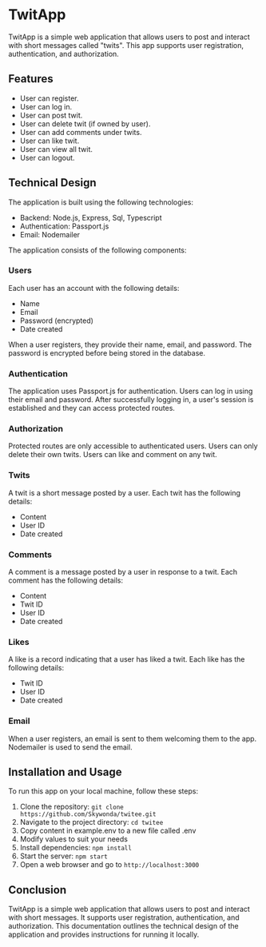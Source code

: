 # TwitApp

TwitApp is a simple web application that allows users to post and interact with short messages called "twits". This app supports user registration, authentication, and authorization.

## Features

- User can register.
- User can log in.
- User can post twit.
- User can delete twit (if owned by user).
- User can add comments under twits.
- User can like twit.
- User can view all twit.
- User can logout.

## Technical Design

The application is built using the following technologies:

- Backend: Node.js, Express, Sql, Typescript
- Authentication: Passport.js
- Email: Nodemailer

The application consists of the following components:

### Users

Each user has an account with the following details:

- Name
- Email
- Password (encrypted)
- Date created

When a user registers, they provide their name, email, and password. The password is encrypted before being stored in the database.

### Authentication

The application uses Passport.js for authentication. Users can log in using their email and password. After successfully logging in, a user's session is established and they can access protected routes.

### Authorization

Protected routes are only accessible to authenticated users. Users can only delete their own twits. Users can like and comment on any twit.

### Twits

A twit is a short message posted by a user. Each twit has the following details:

- Content
- User ID
- Date created

### Comments

A comment is a message posted by a user in response to a twit. Each comment has the following details:

- Content
- Twit ID
- User ID
- Date created

### Likes

A like is a record indicating that a user has liked a twit. Each like has the following details:

- Twit ID
- User ID
- Date created

### Email

When a user registers, an email is sent to them welcoming them to the app. Nodemailer is used to send the email.

## Installation and Usage

To run this app on your local machine, follow these steps:

1. Clone the repository: `git clone https://github.com/Skywonda/twitee.git`
2. Navigate to the project directory: `cd twitee`
3. Copy content in example.env to a new file called .env
4. Modify values to suit your needs
5. Install dependencies: `npm install`
6. Start the server: `npm start`
7. Open a web browser and go to `http://localhost:3000`

## Conclusion

TwitApp is a simple web application that allows users to post and interact with short messages. It supports user registration, authentication, and authorization. This documentation outlines the technical design of the application and provides instructions for running it locally.
